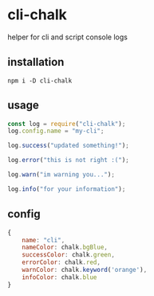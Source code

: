 # cli-chalk
helper for cli and script console logs

## installation
`npm i -D cli-chalk`

## usage
```js
const log = require("cli-chalk");
log.config.name = "my-cli";

log.success("updated something!");

log.error("this is not right :(");

log.warn("im warning you...");

log.info("for your information");
```

## config
```js
{
    name: "cli",
    nameColor: chalk.bgBlue,
    successColor: chalk.green,
    errorColor: chalk.red,
    warnColor: chalk.keyword('orange'),
    infoColor: chalk.blue
}
```